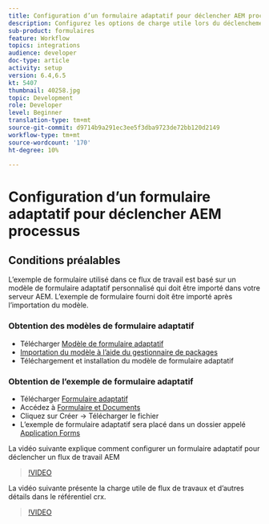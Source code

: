 ```yaml
---
title: Configuration d’un formulaire adaptatif pour déclencher AEM processus
description: Configurez les options de charge utile lors du déclenchement du processus AEM lors de l’envoi du formulaire.
sub-product: formulaires
feature: Workflow
topics: integrations
audience: developer
doc-type: article
activity: setup
version: 6.4,6.5
kt: 5407
thumbnail: 40258.jpg
topic: Development
role: Developer
level: Beginner
translation-type: tm+mt
source-git-commit: d9714b9a291ec3ee5f3dba9723de72bb120d2149
workflow-type: tm+mt
source-wordcount: '170'
ht-degree: 10%

---
```



# Configuration d’un formulaire adaptatif pour déclencher AEM processus

## Conditions préalables

L’exemple de formulaire utilisé dans ce flux de travail est basé sur un modèle de formulaire adaptatif personnalisé qui doit être importé dans votre serveur AEM. L’exemple de formulaire fourni doit être importé après l’importation du modèle.

### Obtention des modèles de formulaire adaptatif

* Télécharger [Modèle de formulaire adaptatif](assets/af-form-template.zip)
* [Importation du modèle à l’aide du gestionnaire de packages](http://localhost:4502/crx/packmgr/index.jsp)
* Téléchargement et installation du modèle de formulaire adaptatif

### Obtention de l’exemple de formulaire adaptatif

* Télécharger [Formulaire adaptatif](assets/peak-application-form.zip)
* Accédez à [Formulaire et Documents](http://localhost:4502/aem/forms.html/content/dam/formsanddocuments)
* Cliquez sur Créer -> Télécharger le fichier
* L’exemple de formulaire adaptatif sera placé dans un dossier appelé [Application Forms](http://localhost:4502/aem/forms.html/content/dam/formsanddocuments/applicationforms)

La vidéo suivante explique comment configurer un formulaire adaptatif pour déclencher un flux de travail AEM
>[!VIDEO](https://video.tv.adobe.com/v/40258/?quality=9&learn=on)

La vidéo suivante présente la charge utile de flux de travaux et d’autres détails dans le référentiel crx.

>[!VIDEO](https://video.tv.adobe.com/v/40259/?quality=9&learn=on)


